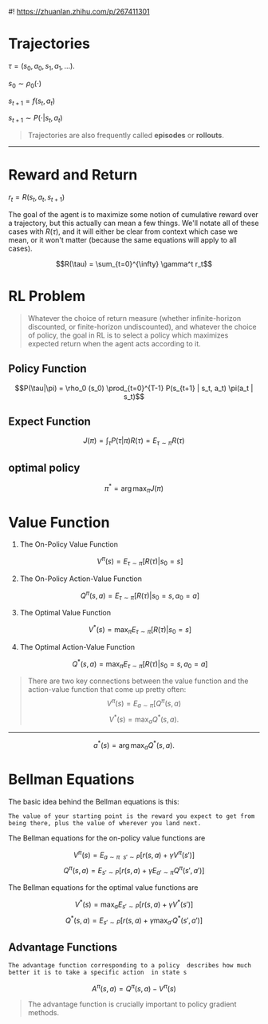 #! https://zhuanlan.zhihu.com/p/267411301
# Trajectories

$\tau = (s_0, a_0, s_1, a_1, ...).$

$s_0 \sim \rho_0(\cdot)$

$s_{t+1} = f(s_t, a_t)$

$s_{t+1} \sim P(\cdot|s_t, a_t)$

> Trajectories are also frequently called **episodes** or **rollouts**.

---
# Reward and Return

$r_t = R(s_t, a_t, s_{t+1})$

The goal of the agent is to maximize some notion of cumulative reward over a trajectory, but this actually can mean a few things. We'll notate all of these cases with $R(\tau)$, and it will either be clear from context which case we mean, or it won't matter (because the same equations will apply to all cases).

$$R(\tau) = \sum_{t=0}^{\infty} \gamma^t r_t$$

# RL Problem
>  Whatever the choice of return measure (whether infinite-horizon discounted, or finite-horizon undiscounted), and whatever the choice of policy, the goal in RL is to select a policy which maximizes expected return when the agent acts according to it.

## Policy Function 

 $$P(\tau|\pi) = \rho_0 (s_0) \prod_{t=0}^{T-1} P(s_{t+1} | s_t, a_t) \pi(a_t | s_t)$$

## Expect Function

$$J(\pi) = \int_{\tau} P(\tau|\pi) R(\tau)
=E_{\tau \sim \pi}{R(\tau)}$$

## optimal policy

$$\pi^* = \arg \max_{\pi} J(\pi)$$

# Value Function

1. The On-Policy Value Function


    $$V^{\pi}(s) =  E_{\tau \sim \pi}[{R(\tau)\left| s_0 = s\right.}]$$



2. The On-Policy Action-Value Function

    $$ Q^{\pi}(s,a) = E_{\tau \sim \pi}[{R(\tau)\left| s_0 = s, a_0 = a\right.}]$$

3. The Optimal Value Function

    $$V^*(s) = \max_{\pi} E_{\tau \sim \pi}[{R(\tau)\left| s_0 = s\right.} ]$$

4. The Optimal Action-Value Function

    $$Q^*(s,a) = \max_{\pi} E_{\tau \sim \pi}[{R(\tau)\left| s_0 = s, a_0 = a\right.}]$$

>  There are two key connections between the value function and the action-value function that come up pretty often:
>  $$V^{\pi}(s) = E_{a\sim \pi}[{Q^{\pi}(s,a)}$$
> $$V^*(s) = \max_a Q^* (s,a).$$
---
$$a^*(s) = \arg \max_a Q^* (s,a).$$

# Bellman Equations
The basic idea behind the Bellman equations is this:

    The value of your starting point is the reward you expect to get from being there, plus the value of wherever you land next.

The Bellman equations for the on-policy value functions are

$$V^{\pi}(s)  = E_{a \sim \pi \  \ s'\sim P}[{r(s,a) + \gamma V^{\pi}(s')}]$$
$$Q^{\pi}(s,a) 
= E_{s'\sim P}[{r(s,a) + \gamma}  E_{a'\sim \pi}{Q^{\pi}(s',a')}]$$

The Bellman equations for the optimal value functions are

$$ V^*(s) = \max_{a} E_{s'\sim P}[{r(s,a) + \gamma V^*(s')}]$$
$$ Q^*(s,a) = E_{s'\sim P}[{r(s,a) + \gamma \max_{a'} Q^*(s',a')}]$$

## Advantage Functions

    The advantage function corresponding to a policy  describes how much better it is to take a specific action  in state s

$$ A^{\pi}(s,a) = Q^{\pi}(s,a) - V^{\pi}(s)$$

>The advantage function is crucially important to policy gradient methods.


